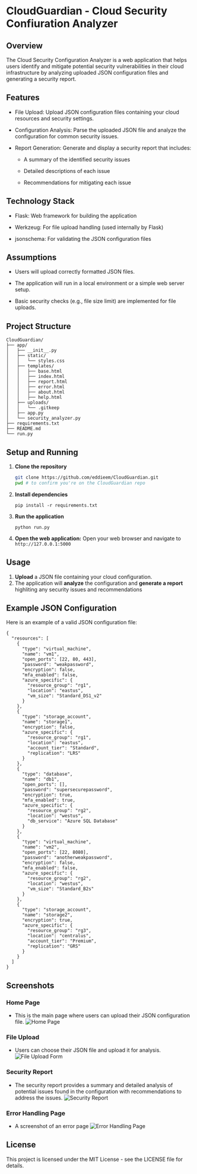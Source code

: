 # CloudGuardian - Cloud Security Confiuration Analyzer
## Overview
The Cloud Security Configuration Analyzer is a web application that helps users identify and mitigate potential security vulnerabilities in their cloud infrastructure by analyzing uploaded JSON configuration files and generating a security report.

## Features
- File Upload: Upload JSON configuration files containing your cloud resources and security settings.

- Configuration Analysis: Parse the uploaded JSON file and analyze the configuration for common security issues.

- Report Generation: Generate and display a security report that includes:

  - A summary of the identified security issues

  - Detailed descriptions of each issue

  - Recommendations for mitigating each issue
 
## Technology Stack
- Flask: Web framework for building the application

- Werkzeug: For file upload handling (used internally by Flask)

- jsonschema: For validating the JSON configuration files

## Assumptions
- Users will upload correctly formatted JSON files.

- The application will run in a local environment or a simple web server setup.

- Basic security checks (e.g., file size limit) are implemented for file uploads.

## Project Structure
```
CloudGuardian/
├── app/
│   ├── __init__.py
│   ├── static/
│   │   └── styles.css
│   ├── templates/
│   │   ├── base.html
│   │   ├── index.html
│   │   ├── report.html
│   │   ├── error.html
│   │   ├── about.html
│   │   ├── help.html
│   ├── uploads/
│   │   └── .gitkeep
│   ├── app.py
│   └── security_analyzer.py
├── requirements.txt
├── README.md
└── run.py

 ```

## Setup and Running
1. **Clone the repository**
   ```sh
   git clone https://github.com/eddieem/CloudGuardian.git
   pwd # to confirm you're on the CloudGuardian repo
   ```

2. **Install dependencies**
   ```
   pip install -r requirements.txt
   ```

3. **Run the application**
   ```
   python run.py
   ```

4. **Open the web application:** Open your web browser and navigate to
   `http://127.0.0.1:5000`

## Usage
1. **Upload** a JSON file containing your cloud configuration.
2. The application will **analyze** the configuration and **generate a report** highliting any security issues and recommendations

## Example JSON Configuration
Here is an example of a valid JSON configuration file:
```
{
  "resources": [
    {
      "type": "virtual_machine",
      "name": "vm1",
      "open_ports": [22, 80, 443],
      "password": "weakpassword",
      "encryption": false,
      "mfa_enabled": false,
      "azure_specific": {
        "resource_group": "rg1",
        "location": "eastus",
        "vm_size": "Standard_DS1_v2"
      }
    },
    {
      "type": "storage_account",
      "name": "storage1",
      "encryption": false,
      "azure_specific": {
        "resource_group": "rg1",
        "location": "eastus",
        "account_tier": "Standard",
        "replication": "LRS"
      }
    },
    {
      "type": "database",
      "name": "db1",
      "open_ports": [],
      "password": "supersecurepassword",
      "encryption": true,
      "mfa_enabled": true,
      "azure_specific": {
        "resource_group": "rg2",
        "location": "westus",
        "db_service": "Azure SQL Database"
      }
    },
    {
      "type": "virtual_machine",
      "name": "vm2",
      "open_ports": [22, 8080],
      "password": "anotherweakpassword",
      "encryption": false,
      "mfa_enabled": false,
      "azure_specific": {
        "resource_group": "rg2",
        "location": "westus",
        "vm_size": "Standard_B2s"
      }
    },
    {
      "type": "storage_account",
      "name": "storage2",
      "encryption": true,
      "azure_specific": {
        "resource_group": "rg3",
        "location": "centralus",
        "account_tier": "Premium",
        "replication": "GRS"
      }
    }
  ]
}
```

## Screenshots
### Home Page
- This is the main page where users can upload their JSON configuration file.
  ![Home Page](https://github.com/user-attachments/assets/1ee49bff-f95c-4590-afa5-7d86eeaecaa7)
### File Upload
- Users can choose their JSON file and upload it for analysis.
  ![File Upload Form](https://github.com/user-attachments/assets/970b0896-5a46-47b0-8db2-d0c33c01024e)
### Security Report
- The security report provides a summary and detailed analysis of potential issues found in the configuration with recommendations to address the issues.
  ![Security Report](https://github.com/user-attachments/assets/82c41176-7e09-4ba4-950b-a97ffba19d21)
### Error Handling Page
- A screenshot of an error page
  ![Error Handling Page](https://github.com/user-attachments/assets/a5bc018d-142c-43bc-adf3-3ac3f780d3d1)

## License
This project is licensed under the MIT License - see the LICENSE file for details.
